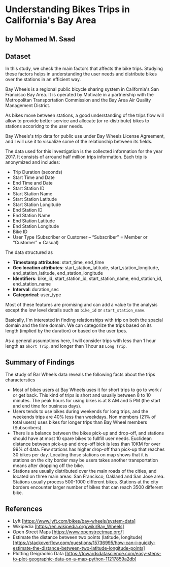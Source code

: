 # Understanding Bikes Trips in California's Bay Area
## by Mohamed M. Saad

## Dataset

In this study, we check the main factors that affects the bike trips. Studying these factors helps in understanding the user needs and distribute bikes over the stations in an efficient way. 

Bay Wheels is a regional public bicycle sharing system in California's San Francisco Bay Area. It is operated by Motivate in a partnership with the Metropolitan Transportation Commission and the Bay Area Air Quality Management District. 

As bikes move between stations, a good understanding of the trips flow will allow to provide better service and allocate (or re-distribute) bikes to stations accoridng to the user needs.

Bay Wheels's trip data for public use under Bay Wheels License Agreement, and I will use it to visualize some of the relationship between its fields.

The data used for this investigation is the collected information for the year 2017. It consists of arround half million trips information. Each trip is anonymized and includes:
- Trip Duration (seconds)
- Start Time and Date
- End Time and Date
- Start Station ID
- Start Station Name
- Start Station Latitude
- Start Station Longitude
- End Station ID
- End Station Name
- End Station Latitude
- End Station Longitude
- Bike ID
- User Type (Subscriber or Customer – “Subscriber” = Member or “Customer” = Casual)

The data structured as
- **Timestamp attributes**: start_time, end_time
- **Geo location attributes**: start_station_latitude, start_station_longitude, end_station_latitude, end_station_longitude
- **Identifiers**: bike_id, start_station_id, start_station_name, end_station_id, end_station_name
- **Interval**: duration_sec
- **Categorical**: user_type

Most of these features are promising and can add a value to the analysis except the low level details such as `bike_id` or `start_station_name`.

Basically, I'm interested in finding relationships with trip on both the spacial domain and the time domain. We can categorize the trips based on its length (implied by the duration) or based on the user tpes. 

As a general assumptions here, I will consider trips with less than 1 hour length as `Short Trip`, and longer than 1 hour as `Long Trip`.

## Summary of Findings

The study of Bar Wheels data reveals the following facts about the trips characterstics
- Most of bikes users at Bay Wheels uses it for short trips to go to work / or get back. This kind of trips is short and usually between 8 to 10 minutes. The peak hours for using bikes is at 8 AM and 5 PM (the start and end time for business days).
- Users tends to use bikes during weekends for long trips, and the weekends trips are 40% less than weekdays. Non members (21% of total users) uses bikes for longer trips than Bay Wheel members (Subscribers).
- There is a balance between the bikes pick-up and drop-off, and stations should have at most 10 spare bikes to fullfill user needs. Euclidean distance between pick-up and drop-off bick is less than 10KM for over 99% of data. Few stations has higher drop-off than pick-up that reaches 30 bikes per day. Locating those stations on map shows that it is stations on the city border may be users takes another transportation means after dropping off the bike.
- Stations are usually distributed over the main roads of the cities, and located on three main areas: San Francisco, Oakland and San Jose area. Stations usually process 500-1000 different bikes. Stations at the city borders encounter larger number of bikes that can reach 3500 different bike.


## References
- Lyft [https://www.lyft.com/bikes/bay-wheels/system-data]
- Wikipedia [https://en.wikipedia.org/wiki/Bay_Wheels]
- Open Street Maps [https://www.openstreetmap.org/]
- Estimate the distance between two points (latitude, longitude) [https://stackoverflow.com/questions/15736995/how-can-i-quickly-estimate-the-distance-between-two-latitude-longitude-points]
- Plotting Geigraohic Data [https://towardsdatascience.com/easy-steps-to-plot-geographic-data-on-a-map-python-11217859a2db]



